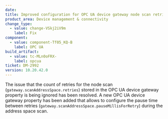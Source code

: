 ```yaml
---
date:
title: Improved configuration for OPC UA device gateway node scan retries
product_area: Device management & connectivity
change_type:
  - value: change-VSkj2iV9m
    label: Fix
component:
  - value: component-Tf05_KQ-B
    label: OPC UA
build_artifact:
  - value: tc-MLn0oFRX-
    label: opcua
ticket: DM-2992
version: 10.20.42.0
---
```

The issue that the count of retries for the node scan (`gateway.scanAddressSpace.retries`) stored in the OPC UA device gateway property is being ignored has been resolved.
A new OPC UA device gateway property has been added that allows to configure the pause time between retries (`gateway.scanAddressSpace.pauseMillisForRetry`) during the address space scan.
